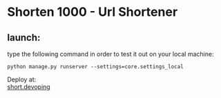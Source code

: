  # Shorten 1000 - Url Shortener
 
 ## launch:
 type the following command in order to test it out on your local machine: 
 
 `python manage.py runserver --settings=core.settings_local`
 
Deploy at:\
<a href="http://short.devoping.com/" target="_blank">short.devoping</a>